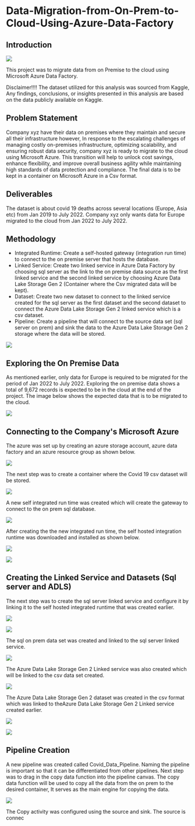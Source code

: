 # Data-Migration-from-On-Prem-to-Cloud-Using-Azure-Data-Factory

## Introduction
![](Intro_Pic.png)

This project was to migrate data from on Premise to the cloud using Microsoft Azure Data Factory.

Disclaimer!!!! The dataset utilized for this analysis was sourced from Kaggle,  Any findings, conclusions, or insights presented in this analysis are based on the data publicly available on Kaggle. 

## Problem Statement

Company xyz have their data on premises where they maintain and secure all their infrastructure however, In response to the escalating challenges of managing costly on-premises infrastructure, optimizing scalability, and ensuring robust data security, company xyz is ready to migrate to the cloud using Microsoft Azure. This transition will help to unlock cost savings, enhance flexibility, and improve overall business agility while maintaining high standards of data protection and compliance. The final data is to be kept in a container on Microsoft Azure in a Csv format.

## Deliverables

The dataset is about covid 19 deaths across several locations (Europe, Asia etc) from Jan 2019 to July 2022. Company xyz only wants data for Europe migrated to the cloud from Jan 2022 to July 2022.


## Methodology
- Integrated Runtime: Create a self-hosted gateway (integration run time) to connect to the on premise server that hosts the database.
-  Linked Service: Create two linked service in Azure Data Factory by choosing sql server as the link to the on premise data source as the first linked service and the second linked service by choosing Azure Data Lake Storage Gen 2 (Container where the Csv migrated data will be kept).
-  Dataset: Create two new dataset to connect to the linked service created for the sql server as the first dataset and the second dataset to connect the Azure Data Lake Storage Gen 2 linked service which is a csv dataset.
-  Pipeline: Create a pipeline that will connect to the source data set (sql server on prem) and sink the data to the Azure Data Lake Storage Gen 2 storage where the data will be stored.

  ![](Methodology.jpg)

## Exploring the On Premise Data 

As mentioned earlier, only data for Europe is required to be migrated for the period of Jan 2022 to July 2022. Exploring the on premise data shows a total of 9,672 records is expected to be in the cloud at the end of the project. The image below shows the expected data that is to be migrated to the cloud.

![](1_MSSSQL_CovidDeath.jpg)

## Connecting to the Company's Microsoft Azure

The azure was set up by creating an azure storage account, azure data factory and an azure resource group as shown below. 

![](1_ConnecttoAzure.jpg)

The next step was to create a container where the Covid 19 csv dataset will be stored.

![](2_NewContainer.jpg)

A new self integrated run time was created which will create the gateway to connect to the on prem sql database.

![](3_ADF_DownloadingIntRunTime.jpg)

After creating the the new integrated run time, the self hosted integration runtime was downloaded and installed as shown below.


![](4_ADF_Downloaded_IntRunTime.jpg)

![](5_ADF_RunningIntRuntime.jpg)

## Creating the Linked Service and Datasets (Sql server and ADLS)

The next step was to create the sql server linked service and configure it by linking it to the self hosted integrated runtime that was created earlier.

![](6_ADF_SQLLS.jpg)

![](7_ADF_ConfigureSQLls.jpg)

The sql on prem data set was created and linked to the sql server linked service.

![](9_ADF_Onprem_Ds.jpg)

The Azure Data Lake Storage Gen 2 Linked service was also created which will be linked to the csv data set created.

![](8_ADF_Destls.jpg)

The Azure Data Lake Storage Gen 2 dataset was created in the csv format which was linked to theAzure Data Lake Storage Gen 2 Linked service created earlier.

![](10_ADF_Csv_DestDS.jpg)

![](10B_ADF_Covid_Data_Dest.jpg)

## Pipeline Creation

A new pipeline was created called Covid_Data_Pipeline. Naming the pipeline is important so that it can be differentiated from other pipelines. Next step was to drag in the copy data function into the pipeline canvas. The copy data function will be used to copy all the data from the on prem to the desired container, It serves as the main engine for copying the data.

![](11_ADF_CovidData_Pipeline.jpg)

The Copy activity was configured using the source and sink. The source is connec




